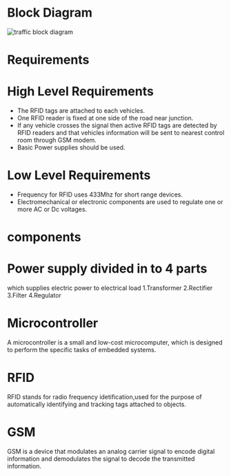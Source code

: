 # Block Diagram

![traffic block diagram](https://user-images.githubusercontent.com/46984887/154838598-f999b062-6292-493c-a46b-23e801d23477.jpeg)

# Requirements

# High Level Requirements

* The RFID tags are attached to each vehicles.
* One RFID reader is fixed at one side of the road near junction.
* If any vehicle crosses the signal then active RFID tags are detected by RFID readers and that vehicles information will be sent to nearest control room through GSM modem.
* Basic Power supplies should be used.

# Low Level Requirements

* Frequency for RFID uses 433Mhz for short range devices.
*  Electromechanical or electronic components are used to regulate one or more AC or Dc voltages.



# components

# Power supply divided in to 4 parts

which supplies electric power to electrical load
1.Transformer
2.Rectifier
3.Filter
4.Regulator

# Microcontroller

A microcontroller is a small and low-cost microcomputer, which is designed to perform the specific tasks of embedded systems.

# RFID

RFID stands for radio frequency idetification,used for the purpose of automatically identifying and tracking tags attached to objects.

# GSM

GSM is a device that modulates an analog carrier signal to encode digital information and demodulates the signal to decode the transmitted information. 

